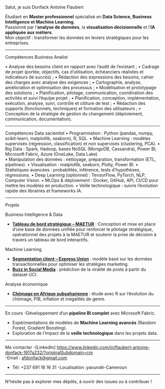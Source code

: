 Salut, je suis Donfack Antoine Flaubert  

Étudiant en **Master professionnel** spécialisé en **Data Science, Business Intelligence et Machine Learning**.  
Passionné par l’**analyse de données**, la **visualisation décisionnelle** et l’**IA appliquée aux métiers**.  
Mon objectif : transformer les données en leviers stratégiques pour les entreprises.  

---
Compétences Business Analist 

•	Analyse des besoins client en rapport avec l’audit de l’existant ;
•	Cadrage de projet (portée, objectifs, cas d’utilisation, échéanciers réalistes et indicateurs de succès) ;
•	Rédaction des expressions des besoins, cahier des charges avec analyse des exigences ;
•	Cartographie, analyse, amélioration et optimisation des processus ;
•	Modélisation et prototypage des solutions ;
•	Planification, pilotage, communication, coordination des activités et suivi l’équipe projet ;
•	Planification, conception, implémentation, exécution, analyse, suivi, contrôle et clôture de test ;
•	Rédaction des supports (fonctionnels, techniques) et formation des utilisateurs ;
•	Conception de la stratégie de gestion du changement (déploiement, communication, documentation).

---
Compétences Data sacientist
•	Programmation : Python (pandas, numpy, scikit-learn, matplotlib, seaborn), R, SQL.
•	Machine Learning : modèles supervisés (régression, classification) et non supervisés (clustering, PCA).
•	Big Data : Spark, Hadoop, bases NoSQL (MongoDB, Cassandra), Power BI, Microsoft Fabric, Azure (OneLake, Data Lake)  
•	Manipulation des données : nettoyage, préparation, transformation (ETL, pipelines).
•	Visualisation : matplotlib, seaborn, Plotly, Power BI.
•	Statistiques avancées : probabilités, inférence, tests d’hypothèses, régressions.
•	Deep Learning (optionnel) : TensorFlow, PyTorch, NLP, Computer Vision.
•	MLOps & déploiement : Docker, GitHub, API, CI/CD pour mettre les modèles en production.
•	Veille technologique : suivre l’évolution rapide des librairies et frameworks IA.

---

Projets

Business Intelligence & Data
- [**Tableau de bord stratégique – MAETUR**](#) : Conception et mise en place d’une base de données unifiée pour renforcer le pilotage stratégique, opérationnel des projets à la MAETUR et soutenir la prise de décision à travers un tableau de bord interactifs.  

Machine Learning
- [**Segmentation client – Express Union**](#) : modèle basé sur les données transactionnelles pour optimiser les stratégies marketing.  
- [**Buzz in Social Media**](#) : prédiction de la viralité de posts à partir du dataset UCI.  

Analyse économique
- [**Chômage en Afrique subsaharienne**](#) : étude avec R sur l’évolution du chômage, PIB, inflation et inégalités de genre.  

---

En cours
-Développement d’un **pipeline BI complet** avec Microsoft Fabric.  
- Expérimentations de modèles de **Machine Learning avancés** (Random Forest, Gradient Boosting).  
- Exploration de l’impact de la **veille technologique** dans les projets data.  

---

Me contacter
-[LinkedIn] https://www.linkedin.com/in/flaubert-antoine-donfack-1917a232/?originalSubdomain=cm  
-Email : afdonfack@gmail.com  
- Tél: +237 691 16 16 31
-Localisation :yaoundé-Cameroun  

---

N’hésite pas à explorer mes dépôts, à ouvrir des issues ou à contribuer !

